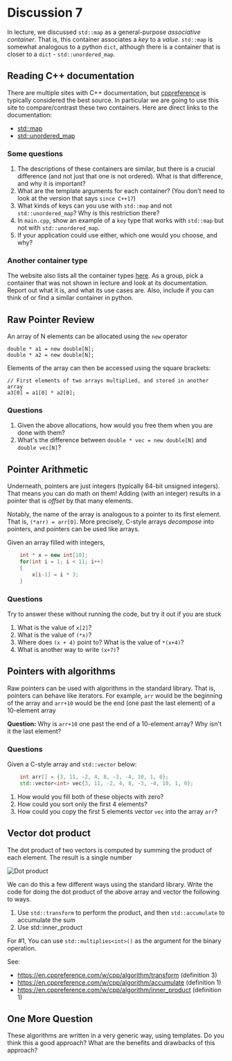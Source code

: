 # Discussion 7  

In lecture, we discussed `std::map` as a general-purpose _associative container_. That is, this container associates a _key_ to a _value_. `std::map` is somewhat analogous to a python `dict`, although there is a container that is closer to a `dict` - `std::unordered_map`.

## Reading C++ documentation

There are multiple sites with C++ documentation, but [cppreference](https://en.cppreference.com/w/) is typically considered the best source. In particular we are going to use this site to compare/contrast these two containers. Here are direct links to the documentation:

  * [std::map](https://en.cppreference.com/w/cpp/container/map)
  * [std::unordered_map](https://en.cppreference.com/w/cpp/container/unordered_map)

### Some questions

1. The descriptions of these containers are similar, but there is a crucial difference (and not just that one is not ordered). What is that difference, and why it is important?
2. What are the template arguments for each container? (You don't need to look at the version that says `since C++17`)
3. What kinds of keys can you use with `std::map` and not `std::unordered_map`? Why is this restriction there?
4. In `main.cpp`, show an example of a `key` type that works with `std::map` but not with `std::unordered_map`.
5. If your application could use either, which one would you choose, and why?

### Another container type

The website also lists all the container types [here](https://en.cppreference.com/w/cpp/container). As a group, pick a container that was not shown in lecture and look at its documentation. Report out what it is, and what its use cases are. Also, include if you can think of or find a similar container in python.


## Raw Pointer Review

An array of N elements can be allocated using the `new` operator

    double * a1 = new double[N];
    double * a2 = new double[N];

Elements of the array can then be accessed using the square brackets:

    // First elements of two arrays multiplied, and stored in another array
    a3[0] = a1[0] * a2[0];


### Questions
1. Given the above allocations, how would you free them when you are done with them?
2. What's the difference between `double * vec = new double[N]` and `double vec[N]`?


## Pointer Arithmetic

Underneath, pointers are just integers (typically 64-bit unsigned integers). That means you can do math on them!
Adding (with an integer) results in a pointer that is _offset_ by that many elements.

Notably, the name of the array is analogous to a pointer to its first element. That is,
`(*arr) = arr[0]`. More precisely, C-style arrays _decompose_ into pointers, and pointers can be
used like arrays.

Given an array filled with integers,

```c++
    int * x = new int[10];
    for(int i = 1; i < 11; i++)
    {
        x[i-1] = i * 3;
    }
```

### Questions

Try to answer these without running the code, but try it out if you are stuck

1. What is the value of `x[2]`?
2. What is the value of `(*x)`?
3. Where does `(x + 4)` point to? What is the value of `*(x+4)`?
4. What is another way to write `(x+7)`?

## Pointers with algorithms

Raw pointers can be used with algorithms in the standard library. That is, pointers can behave like iterators.
For example, `arr` would be the beginning of the array and `arr+10` would be the end (one past the last element) of a
10-element array

**Question:** Why is `arr+10` one past the end of a 10-element array? Why isn't it the last element?

### Questions

Given a C-style array and `std::vector` below:

```c++
    int arr[] = {3, 11, -2, 4, 8, -3, -4, 10, 1, 0};
    std::vector<int> vec{3, 11, -2, 4, 8, -3, -4, 10, 1, 0};
```

1. How would you fill both of these objects with zero?
2. How could you sort only the first 4 elements?
3. How could you copy the first 5 elements vector `vec` into the array `arr`?

## Vector dot product

The dot product of two vectors is computed by summing the product of each element. The result is a single number

![Dot product](./assets/dot_product.png)

We can do this a few different ways using the standard library. Write the code for doing the dot product
of the above array and vector the following to ways.

1. Use `std::transform` to perform the product, and then `std::accumulate` to accumulate the sum
2. Use std::inner_product

For #1, You can use `std::multiplies<int>()` as the argument for the binary operation.

See:
- https://en.cppreference.com/w/cpp/algorithm/transform (definition 3)
- https://en.cppreference.com/w/cpp/algorithm/accumulate (definition 1)
- https://en.cppreference.com/w/cpp/algorithm/inner_product (definition 1)

## One More Question

These algorithms are written in a very generic way, using templates. Do you think this a good approach? What are the benefits and drawbacks of this approach?
